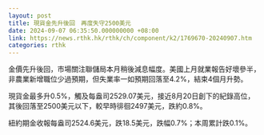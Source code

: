 ```yaml
---
layout: post
title: 現貨金先升後回　再度失守2500美元
date: 2024-09-07 06:35:50.000000000 +08:00
link: https://news.rthk.hk/rthk/ch/component/k2/1769670-20240907.htm
categories: rthk
---
```


金價先升後回，市場關注聯儲局本月稍後減息幅度。美國上月就業報告好壞參半，非農業新增職位少過預期，但失業率一如預期回落至4.2%，結束4個月升勢。

現貨金最多升0.5%，觸及每盎司2529.07美元，接近8月20日創下的紀錄高位，其後回落至2500美元以下，較早時徘徊2497美元，跌約0.8%。

紐約期金收報每盎司2524.6美元，跌18.5美元，跌幅0.7%；本周累計跌0.1%。
